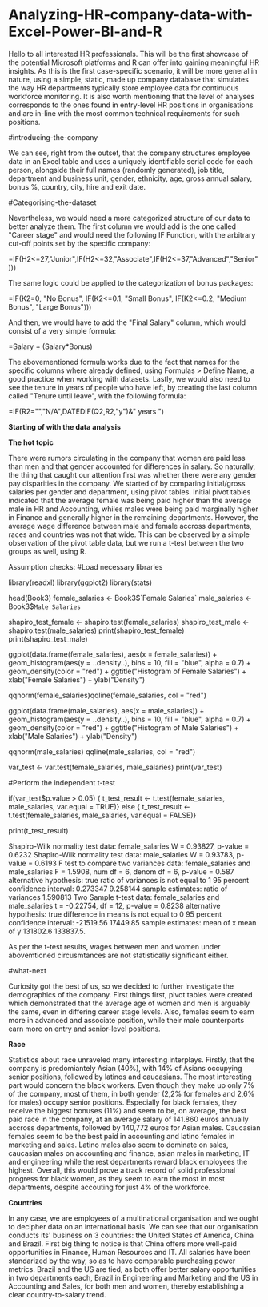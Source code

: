 # Analyzing-HR-company-data-with-Excel-Power-BI-and-R

Hello to all interested HR professionals. This will be the first showcase of the potential Microsoft platforms and R can offer into gaining meaningful HR insights. As this is the first case-specific scenario, it will be more general in nature, using a simple, static, made up company database that simulates the way HR departments typically store employee data for continuous workforce monitoring. It is also worth mentioning that the level of analyses corresponds to the ones found in entry-level HR positions in organisations and are in-line with the most common technical requirements for such positions. 

#introducing-the-company

We can see, right from the outset, that the company structures employee data in an Excel table and uses a uniquely identifiable serial code for each person, alongside their full names (randomly generated), job title, department and business unit, gender, ethnicity, age, gross annual salary, bonus %, country, city, hire and exit date. 

#Categorising-the-dataset

Nevertheless, we would need a more categorized structure of our data to better analyze them. The first column we would add is the one called "Career stage" and would need the following IF Function, with the arbitrary cut-off points set by the specific company: 

=IF(H2<=27,"Junior",IF(H2<=32,"Associate",IF(H2<=37,"Advanced","Senior")))

The same logic could be applied to the categorization of bonus packages:

=IF(K2=0, "No Bonus", IF(K2<=0.1, "Small Bonus", IF(K2<=0.2, "Medium Bonus", "Large Bonus")))

And then, we would have to add the "Final Salary" column, which would consist of a very simple formula: 

=Salary + (Salary*Bonus)

The abovementioned formula works due to the fact that names for the specific columns where already defined, using Formulas > Define Name, a good practice when working with datasets. 
Lastly, we would also need to see the tenure in years of people who have left,  by creating the last column called "Tenure until leave", with the following formula:

=IF(R2="","N/A",DATEDIF(Q2,R2,"y")&" years ")

**Starting of with the data analysis**

**The hot topic**

There were rumors circulating in the company that women are paid less than men and that gender accounted for differences in salary. So naturally, the thing that caught our attention first was whether there were any gender pay disparities in the company. We started of by comparing initial/gross salaries per gender and department, using pivot tables. Initial pivot tables indicated that the average female was being paid higher than the average male in HR and Accounting, whiles males were being paid marginally higher in Finance and generally higher in the remaining departments. However, the average wage difference between male and female accross departments, races and countries was not that wide. This can be observed by a simple observation of the pivot table data, but we run a t-test between the two groups as well, using R.

Assumption checks: 
#Load necessary libraries

library(readxl)
library(ggplot2)
library(stats)

head(Book3)
female_salaries <- Book3$`Female Salaries`
male_salaries <- Book3$`Male Salaries`

shapiro_test_female <- shapiro.test(female_salaries)
shapiro_test_male <- shapiro.test(male_salaries)
print(shapiro_test_female)
print(shapiro_test_male)

ggplot(data.frame(female_salaries), aes(x = female_salaries)) +  geom_histogram(aes(y = ..density..), bins = 10, fill = "blue", alpha = 0.7) +  geom_density(color = "red") +  ggtitle("Histogram of Female Salaries") +  xlab("Female Salaries") +  ylab("Density")

qqnorm(female_salaries)qqline(female_salaries, col = "red")

ggplot(data.frame(male_salaries), aes(x = male_salaries)) +  geom_histogram(aes(y = ..density..), bins = 10, fill = "blue", alpha = 0.7) +  geom_density(color = "red") +  ggtitle("Histogram of Male Salaries") +  xlab("Male Salaries") +  ylab("Density")

qqnorm(male_salaries)
qqline(male_salaries, col = "red")

var_test <- var.test(female_salaries, male_salaries)
print(var_test)

#Perform the independent t-test

if(var_test$p.value > 0.05) {  t_test_result <- t.test(female_salaries, male_salaries, var.equal = TRUE)} else {  t_test_result <- t.test(female_salaries, male_salaries, var.equal = FALSE)}

print(t_test_result)

Shapiro-Wilk normality test data: female_salaries W = 0.93827, p-value = 0.6232
Shapiro-Wilk normality test data: male_salaries W = 0.93783, p-value = 0.6193
F test to compare two variances data: female_salaries and male_salaries F = 1.5908, num df = 6, denom df = 6, p-value = 0.587 alternative hypothesis: true ratio of variances is not equal to 1 95 percent confidence interval: 0.273347 9.258144 sample estimates: ratio of variances 1.590813 
Two Sample t-test data: female_salaries and male_salaries t = -0.22754, df = 12, p-value = 0.8238 alternative hypothesis: true difference in means is not equal to 0 95 percent confidence interval: -21519.56 17449.85 sample estimates: mean of x mean of y 131802.6 133837.5. 

As per the t-test results, wages between men and women under abovemtioned circusmtances are not statistically significant either.

#what-next

Curiosity got the best of us, so we decided to further investigate the demographics of the company. First things first, pivot tables were created which demonstrated that the average age of women and men is arguably the same, even in differing career stage levels. Also, females seem to earn more in advanced and associate position, while their male counterparts earn more on entry and senior-level positions.

**Race**

Statistics about race unraveled many interesting interplays. Firstly, that the company is predomiantely Asian (40%), with 14% of Asians occupying senior positions, followed by latinos and caucasians. The most interesting part would concern the black workers. Even though they make up only 7% of the company, most of them, in both gender (2,2% for females and 2,6% for males) occupy senior positions. Especially for black females, they receive the biggest bonuses (11%) and seem to be, on average, the best paid race in the company, at an average salary of 141.860 euros annually accross departments, followed by 140,772 euros for Asian males. Caucasian females seem to be the best paid in accounting and latino females in marketing and sales. Latino males also seem to dominate on sales, caucasian males on accounting and finance, asian males in marketing, IT and engineering while the rest departments reward black employees the highest. Overall, this would prove a track record of solid professional progress for black women, as they seem to earn the most in most departments, despite accouting for just 4% of the workforce. 

**Countries**

In any case, we are employees of a multinational organisation and we ought to decipher data on an international basis. We can see that our organisation conducts its' business on 3 countries: the United States of America, China and Brazil. First big thing to notice is that China offers more well-paid opportunities in Finance, Human Resources and IT. All salaries have been standarized by the way, so as to have comparable purchasing power metrics. Brazil and the US are tied, as both offer better salary opportunities in two departments each, Brazil in Engineering and Marketing and the US in Accounting and Sales, for both men and women, thereby establishing a clear country-to-salary trend. 
